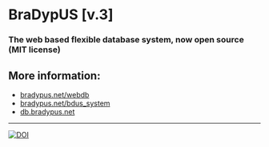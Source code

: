 # BraDypUS [v.3]

### The web based flexible database system, now open source (MIT license)

## More information:

* [bradypus.net/webdb](https://bradypus.net/webdb)
* [bradypus.net/bdus_system](https://bradypus.net/bdus_system)
* [db.bradypus.net](https://db.bradypus.net)

---

[![DOI](https://zenodo.org/badge/18011343.svg)](https://zenodo.org/badge/latestdoi/18011343)
